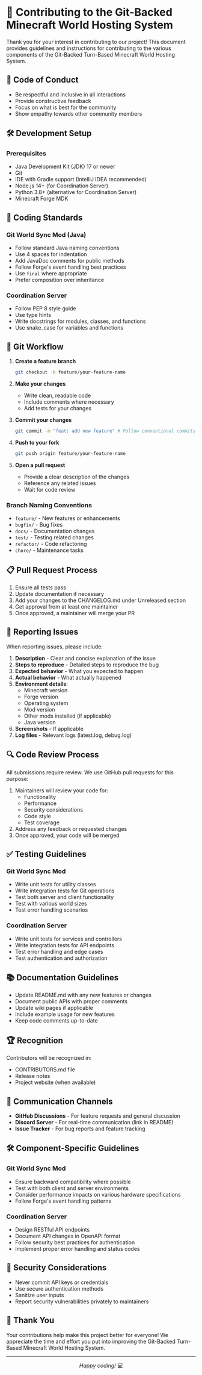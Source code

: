 # 🤝 Contributing to the Git-Backed Minecraft World Hosting System

Thank you for your interest in contributing to our project! This document provides guidelines and instructions for contributing to the various components of the Git-Backed Turn-Based Minecraft World Hosting System.

## 🌟 Code of Conduct

- Be respectful and inclusive in all interactions
- Provide constructive feedback
- Focus on what is best for the community
- Show empathy towards other community members

## 🛠️ Development Setup

### Prerequisites

- Java Development Kit (JDK) 17 or newer
- Git
- IDE with Gradle support (IntelliJ IDEA recommended)
- Node.js 14+ (for Coordination Server)
- Python 3.8+ (alternative for Coordination Server)
- Minecraft Forge MDK

## 📝 Coding Standards

### Git World Sync Mod (Java)

- Follow standard Java naming conventions
- Use 4 spaces for indentation
- Add JavaDoc comments for public methods
- Follow Forge's event handling best practices
- Use `final` where appropriate
- Prefer composition over inheritance

### Coordination Server

- Follow PEP 8 style guide
- Use type hints
- Write docstrings for modules, classes, and functions
- Use snake_case for variables and functions

## 🔄 Git Workflow

1. **Create a feature branch**
   ```bash
   git checkout -b feature/your-feature-name
   ```

2. **Make your changes**
   - Write clean, readable code
   - Include comments where necessary
   - Add tests for your changes

3. **Commit your changes**
   ```bash
   git commit -m "feat: add new feature" # Follow conventional commits
   ```

4. **Push to your fork**
   ```bash
   git push origin feature/your-feature-name
   ```

5. **Open a pull request**
   - Provide a clear description of the changes
   - Reference any related issues
   - Wait for code review

### Branch Naming Conventions

- `feature/` - New features or enhancements
- `bugfix/` - Bug fixes
- `docs/` - Documentation changes
- `test/` - Testing related changes
- `refactor/` - Code refactoring
- `chore/` - Maintenance tasks

## 📋 Pull Request Process

1. Ensure all tests pass
2. Update documentation if necessary
3. Add your changes to the CHANGELOG.md under Unreleased section
4. Get approval from at least one maintainer
5. Once approved, a maintainer will merge your PR

## 🐛 Reporting Issues

When reporting issues, please include:

1. **Description** - Clear and concise explanation of the issue
2. **Steps to reproduce** - Detailed steps to reproduce the bug
3. **Expected behavior** - What you expected to happen
4. **Actual behavior** - What actually happened
5. **Environment details**:
   - Minecraft version
   - Forge version
   - Operating system
   - Mod version
   - Other mods installed (if applicable)
   - Java version
6. **Screenshots** - If applicable
7. **Log files** - Relevant logs (latest.log, debug.log)

## 🔍 Code Review Process

All submissions require review. We use GitHub pull requests for this purpose:

1. Maintainers will review your code for:
   - Functionality
   - Performance
   - Security considerations
   - Code style
   - Test coverage
2. Address any feedback or requested changes
3. Once approved, your code will be merged

## ✅ Testing Guidelines

### Git World Sync Mod

- Write unit tests for utility classes
- Write integration tests for Git operations
- Test both server and client functionality
- Test with various world sizes
- Test error handling scenarios

### Coordination Server

- Write unit tests for services and controllers
- Write integration tests for API endpoints
- Test error handling and edge cases
- Test authentication and authorization

## 📚 Documentation Guidelines

- Update README.md with any new features or changes
- Document public APIs with proper comments
- Update wiki pages if applicable
- Include example usage for new features
- Keep code comments up-to-date

## 🏆 Recognition

Contributors will be recognized in:
- CONTRIBUTORS.md file
- Release notes
- Project website (when available)

## 📣 Communication Channels

- **GitHub Discussions** - For feature requests and general discussion
- **Discord Server** - For real-time communication (link in README)
- **Issue Tracker** - For bug reports and feature tracking

## 🛠️ Component-Specific Guidelines

### Git World Sync Mod

- Ensure backward compatibility where possible
- Test with both client and server environments
- Consider performance impacts on various hardware specifications
- Follow Forge's event handling patterns

### Coordination Server

- Design RESTful API endpoints
- Document API changes in OpenAPI format
- Follow security best practices for authentication
- Implement proper error handling and status codes

## 🔐 Security Considerations

- Never commit API keys or credentials
- Use secure authentication methods
- Sanitize user inputs
- Report security vulnerabilities privately to maintainers

## 🙏 Thank You

Your contributions help make this project better for everyone! We appreciate the time and effort you put into improving the Git-Backed Turn-Based Minecraft World Hosting System.

---

<div align="center">
<i>Happy coding! 💻</i>
</div>
